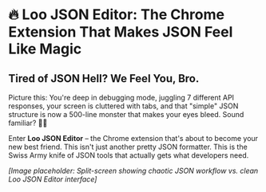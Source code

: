 # 🔥 Loo JSON Editor: The Chrome Extension That Makes JSON Feel Like Magic

## **Tired of JSON Hell? We Feel You, Bro.**

Picture this: You're deep in debugging mode, juggling 7 different API responses, your screen is cluttered with tabs, and that "simple" JSON structure is now a 500-line monster that makes your eyes bleed. Sound familiar? 😵‍💫

Enter **Loo JSON Editor** – the Chrome extension that's about to become your new best friend. This isn't just another pretty JSON formatter. This is the Swiss Army knife of JSON tools that actually gets what developers need.

*[Image placeholder: Split-screen showing chaotic JSON workflow vs. clean Loo JSON Editor interface]*
